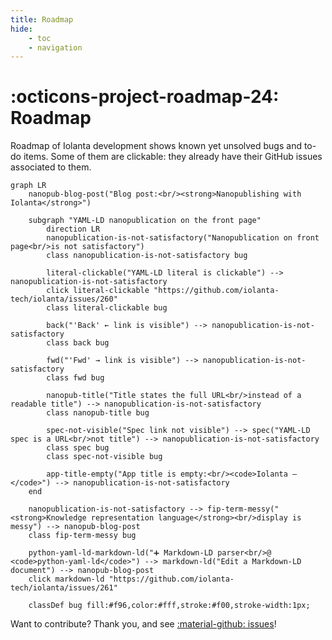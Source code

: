 ```yaml
---
title: Roadmap
hide:
    - toc
    - navigation
---
```


# :octicons-project-roadmap-24: Roadmap

Roadmap of Iolanta development shows known yet unsolved bugs and to-do items. Some of them are clickable: they already have their GitHub issues associated to them.

```mermaid
graph LR
    nanopub-blog-post("Blog post:<br/><strong>Nanopublishing with Iolanta</strong>")
    
    subgraph "YAML-LD nanopublication on the front page"
        direction LR
        nanopublication-is-not-satisfactory("Nanopublication on front page<br/>is not satisfactory")
        class nanopublication-is-not-satisfactory bug
        
        literal-clickable("YAML-LD literal is clickable") --> nanopublication-is-not-satisfactory
        click literal-clickable "https://github.com/iolanta-tech/iolanta/issues/260"
        class literal-clickable bug
        
        back("'Back' ← link is visible") --> nanopublication-is-not-satisfactory
        class back bug
    
        fwd("'Fwd' → link is visible") --> nanopublication-is-not-satisfactory
        class fwd bug
    
        nanopub-title("Title states the full URL<br/>instead of a readable title") --> nanopublication-is-not-satisfactory
        class nanopub-title bug
        
        spec-not-visible("Spec link not visible") --> spec("YAML-LD spec is a URL<br/>not title") --> nanopublication-is-not-satisfactory
        class spec bug
        class spec-not-visible bug
        
        app-title-empty("App title is empty:<br/><code>Iolanta —</code>") --> nanopublication-is-not-satisfactory
    end
    
    nanopublication-is-not-satisfactory --> fip-term-messy("<strong>Knowledge representation language</strong><br/>display is messy") --> nanopub-blog-post
    class fip-term-messy bug
    
    python-yaml-ld-markdown-ld("➕ Markdown-LD parser<br/>@ <code>python-yaml-ld</code>") --> markdown-ld("Edit a Markdown-LD document") --> nanopub-blog-post
    click markdown-ld "https://github.com/iolanta-tech/iolanta/issues/261"
        
    classDef bug fill:#f96,color:#fff,stroke:#f00,stroke-width:1px;
```

Want to contribute? Thank you, and see [:material-github: issues](https://github.com/iolanta-tech/iolanta/issues)!